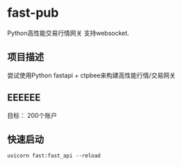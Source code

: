 # fast-pub
Python高性能交易行情网关 支持websocket. 


## 项目描述
尝试使用Python fastapi + ctpbee来构建高性能行情/交易网关
## EEEEEE   
目标：
200个账户

## 快速启动
```
uvicorn fast:fast_api --reload
```